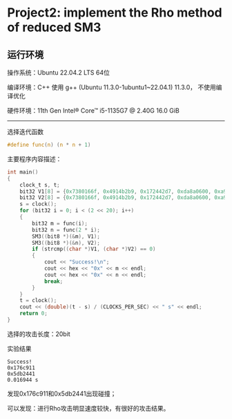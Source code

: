 # Project2: implement the Rho method of reduced SM3

## 运行环境

操作系统：Ubuntu 22.04.2 LTS 64位

编译环境：C++ 使用 g++ (Ubuntu 11.3.0-1ubuntu1~22.04.1) 11.3.0，
不使用编译优化

硬件环境：11th Gen Intel® Core™ i5-1135G7 @ 2.40G   16.0 GiB

---

选择迭代函数
```  C
#define func(n) (n * n + 1)
```

主要程序内容描述：
```  C
int main()
{
    clock_t s, t;
    bit32 V1[8] = {0x7380166f, 0x4914b2b9, 0x172442d7, 0xda8a0600, 0xa96f30bc, 0x163138aa, 0xe38dee4d, 0xb0fb0e4e};
    bit32 V2[8] = {0x7380166f, 0x4914b2b9, 0x172442d7, 0xda8a0600, 0xa96f30bc, 0x163138aa, 0xe38dee4d, 0xb0fb0e4e};
    s = clock();
    for (bit32 i = 0; i < (2 << 20); i++)
    {
        bit32 m = func(i);
        bit32 n = func(2 * i);
        SM3((bit8 *)(&m), V1);
        SM3((bit8 *)(&n), V2);
        if (strcmp((char *)V1, (char *)V2) == 0)
        {
            cout << "Success!\n";
            cout << hex << "0x" << m << endl;
            cout << hex << "0x" << n << endl;
            break;
        }
    }
    t = clock();
    cout << (double)(t - s) / (CLOCKS_PER_SEC) << " s" << endl;
    return 0;
}
``` 

选择的攻击长度：20bit

实验结果

``` 
Success!
0x176c911
0x5db2441
0.016944 s
```

发现0x176c911和0x5db2441出现碰撞；

可以发现：进行Rho攻击明显速度较快，有很好的攻击结果。
